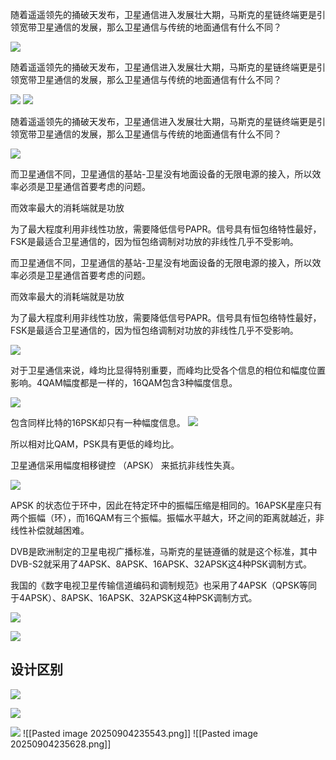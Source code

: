 随着遥遥领先的捅破天发布，卫星通信进入发展壮大期，马斯克的星链终端更是引领宽带卫星通信的发展，那么卫星通信与传统的地面通信有什么不同？

![](https://raw.githubusercontent.com/LeroyK111/pictureBed/master/20250527211206.png)

随着遥遥领先的捅破天发布，卫星通信进入发展壮大期，马斯克的星链终端更是引领宽带卫星通信的发展，那么卫星通信与传统的地面通信有什么不同？

![](https://raw.githubusercontent.com/LeroyK111/pictureBed/master/20250527211346.png)
![](https://raw.githubusercontent.com/LeroyK111/pictureBed/master/20250527211402.png)


随着遥遥领先的捅破天发布，卫星通信进入发展壮大期，马斯克的星链终端更是引领宽带卫星通信的发展，那么卫星通信与传统的地面通信有什么不同？

![](https://raw.githubusercontent.com/LeroyK111/pictureBed/master/20250527211417.png)


而卫星通信不同，卫星通信的基站-卫星没有地面设备的无限电源的接入，所以效率必须是卫星通信首要考虑的问题。

而效率最大的消耗端就是功放

为了最大程度利用非线性功放，需要降低信号PAPR。信号具有恒包络特性最好，FSK是最适合卫星通信的，因为恒包络调制对功放的非线性几乎不受影响。

而卫星通信不同，卫星通信的基站-卫星没有地面设备的无限电源的接入，所以效率必须是卫星通信首要考虑的问题。

而效率最大的消耗端就是功放

为了最大程度利用非线性功放，需要降低信号PAPR。信号具有恒包络特性最好，FSK是最适合卫星通信的，因为恒包络调制对功放的非线性几乎不受影响。

![](https://raw.githubusercontent.com/LeroyK111/pictureBed/master/20250527211451.png)

对于卫星通信来说，峰均比显得特别重要，而峰均比受各个信息的相位和幅度位置影响。4QAM幅度都是一样的，16QAM包含3种幅度信息。

![](https://raw.githubusercontent.com/LeroyK111/pictureBed/master/20250527211512.png)

包含同样比特的16PSK却只有一种幅度信息。
![](https://raw.githubusercontent.com/LeroyK111/pictureBed/master/20250527211530.png)

所以相对比QAM，PSK具有更低的峰均比。

卫星通信采用幅度相移键控 （APSK） 来抵抗非线性失真。

![](https://raw.githubusercontent.com/LeroyK111/pictureBed/master/20250527211552.png)

APSK 的状态位于环中，因此在特定环中的振幅压缩是相同的。16APSK星座只有两个振幅（环），而16QAM有三个振幅。振幅水平越大，环之间的距离就越近，非线性补偿就越困难。

DVB是欧洲制定的卫星电视广播标准，马斯克的星链遵循的就是这个标准，其中DVB-S2就采用了4APSK、8APSK、16APSK、32APSK这4种PSK调制方式。

我国的《数字电视卫星传输信道编码和调制规范》也采用了4APSK（QPSK等同于4APSK）、8APSK、16APSK、32APSK这4种PSK调制方式。

![](https://raw.githubusercontent.com/LeroyK111/pictureBed/master/20250527211626.png)

![](https://raw.githubusercontent.com/LeroyK111/pictureBed/master/20250527211639.png)


## 设计区别

![](https://raw.githubusercontent.com/LeroyK111/pictureBed/master/20250904225148.png)

![](https://raw.githubusercontent.com/LeroyK111/pictureBed/master/20250904225254.png)

![](https://raw.githubusercontent.com/LeroyK111/pictureBed/master/20250904234829.png)
![[Pasted image 20250904235543.png]]
![[Pasted image 20250904235628.png]]



